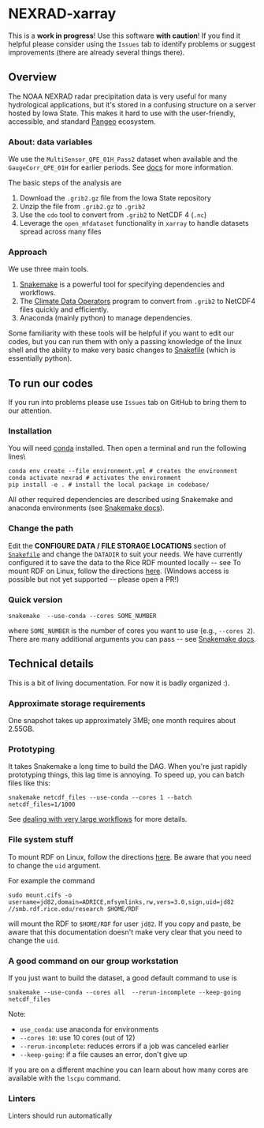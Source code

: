 # NEXRAD-xarray

This is a **work in progress**!
Use this software **with caution**!
If you find it helpful please consider using the `Issues` tab to identify problems or suggest improvements (there are already several things there).

## Overview

The NOAA NEXRAD radar precipitation data is very useful for many hydrological applications, but it's stored in a confusing structure on a server hosted by Iowa State.
This makes it hard to use with the user-friendly, accessible, and standard [Pangeo](https://pangeo.io/) ecosystem.

### About: data variables

We use the `MultiSensor_QPE_01H_Pass2` dataset when available and the `GaugeCorr_QPE_01H` for earlier periods.
See [docs](./doc/) for more information.

The basic steps of the analysis are

1. Download the `.grib2.gz` file from the Iowa State repository
1. Unzip the file from `.grib2.gz` to `.grib2`
1. Use the `cdo` tool to convert from `.grib2` to NetCDF 4 (`.nc`)
1. Leverage the `open_mfdataset` functionality in `xarray` to handle datasets spread across many files

### Approach

We use three main tools.

1. [Snakemake](https://snakemake.readthedocs.io/) is a powerful tool for specifying dependencies and workflows.
1. The [Climate Data Operators](https://code.mpimet.mpg.de/projects/cdo) program to convert from `.grib2` to NetCDF4 files quickly and efficiently.
1. Anaconda (mainly python) to manage dependencies.

Some familiarity with these tools will be helpful if you want to edit our codes, but you can run them with only a passing knowledge of the linux shell and the ability to make very basic changes to [Snakefile](./Snakefile) (which is essentially python).

## To run our codes

If you run into problems please use `Issues` tab on GitHub to bring them to our attention.

### Installation

You will need [conda](https://docs.conda.io/projects/conda/en/latest/user-guide/install/index.html) installed.
Then open a terminal and run the following lines\

```shell
conda env create --file environment.yml # creates the environment
conda activate nexrad # activates the environment
pip install -e . # install the local package in codebase/
```

All other required dependencies are described using Snakemake and anaconda environments (see [Snakemake docs](https://snakemake.readthedocs.io/)).

### Change the path

Edit the **CONFIGURE DATA / FILE STORAGE LOCATIONS** section of [`Snakefile`](./Snakefile) and change the `DATADIR` to suit your needs.
We have currently configured it to save the data to the Rice RDF mounted locally -- see To mount RDF on Linux, follow the directions [here](https://kb.rice.edu/page.php?id=108256).
(Windows access is possible but not yet supported -- please open a PR!)

### Quick version

```shell
snakemake  --use-conda --cores SOME_NUMBER
```

where `SOME_NUMBER` is the number of cores you want to use (e.g., `--cores 2`).
There are many additional arguments you can pass -- see [Snakemake docs](https://snakemake.readthedocs.io/).

## Technical details

This is a bit of living documentation.
For now it is badly organized :).

### Approximate storage requirements

One snapshot takes up approximately 3MB; one month requires about 2.55GB.

### Prototyping

It takes Snakemake a long time to build the DAG.
When you're just rapidly prototyping things, this lag time is annoying.
To speed up, you can batch files like this:

```shell
snakemake netcdf_files --use-conda --cores 1 --batch netcdf_files=1/1000
```

See [dealing with very large workflows](https://snakemake.readthedocs.io/en/stable/executing/cli.html#dealing-with-very-large-workflows) for more details.

### File system stuff

To mount RDF on Linux, follow the directions [here](https://kb.rice.edu/page.php?id=108256#Linux).
Be aware that you need to change the `uid` argument.

For example the command

```shell
sudo mount.cifs -o username=jd82,domain=ADRICE,mfsymlinks,rw,vers=3.0,sign,uid=jd82 //smb.rdf.rice.edu/research $HOME/RDF
```

will mount the RDF to `$HOME/RDF` for user `jd82`.
If you copy and paste, be aware that this documentation doesn't make very clear that you need to change the `uid`.

### A good command on our group workstation

If you just want to build the dataset, a good default command to use is

```shell
snakemake --use-conda --cores all  --rerun-incomplete --keep-going netcdf_files
```

Note:

- `use_conda`: use anaconda for environments
- `--cores 10`: use 10 cores (out of 12)
- `--rerun-incomplete`: reduces errors if a job was canceled earlier
- `--keep-going`: if a file causes an error, don't give up

If you are on a different machine you can learn about how many cores are available with the `lscpu` command.

### Linters

Linters should run automatically
